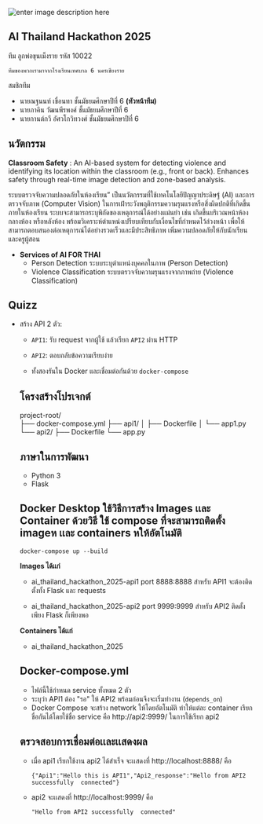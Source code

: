 
![enter image description here](https://upload.wikimedia.org/wikipedia/th/b/b5/CRMS6_logo.png)

##  AI  Thailand Hackathon 2025
ทีม ลูกพ่อขุนเม็งราย  รหัส  10022   

    ทีมของพวกเรามาจากโรงเรียนเทศบาล 6 นครเชียงราย

สมชิกทีม 
 - นายณฐนนท์  เขื่อนทา   ชั้นมัธยมศึกษาปีที่ 6     **(หัวหน้าทีม)**
 - นายภาคิน  วัฒนพีรพงศ์ ชั้นมัธยมศึกษาปีที่ 6  
 - นายกานต์กวี  อัศวโกวิทวงศ์  ชั้นมัธยมศึกษาปีที่ 6  
## นวัตกรรม

   **Classroom Safety** :  An AI-based system for detecting violence and identifying its location within the classroom (e.g., front or back). Enhances safety through real-time image detection and zone-based analysis.
   
 ระบบตรวจจับความปลอดภัยในห้องเรียน” เป็นนวัตกรรมที่ใช้เทคโนโลยีปัญญาประดิษฐ์ (AI) และการตรวจจับภาพ (Computer Vision) ในการเฝ้าระวังพฤติกรรมความรุนแรงหรือสิ่งผิดปกติที่เกิดขึ้นภายในห้องเรียน ระบบจะสามารถระบุพิกัดของเหตุการณ์ได้อย่างแม่นยำ เช่น เกิดขึ้นบริเวณหน้าห้อง กลางห้อง หรือหลังห้อง พร้อมวิเคราะห์ตำแหน่งเปรียบเทียบกับเงื่อนไขที่กำหนดไว้ล่วงหน้า เพื่อให้สามารถตอบสนองต่อเหตุการณ์ได้อย่างรวดเร็วและมีประสิทธิภาพ เพิ่มความปลอดภัยให้กับนักเรียนและครูผู้สอน

 - **Services of   AI  FOR  THAI**
	 - Person Detection   ระบบระบุตำแหน่งบุคคลในภาพ (Person Detection)
	 - Violence Classification  ระบบตรวจจับความรุนแรงจากภาพถ่าย (Violence Classification)

## Quizz

 - สร้าง API 2 ตัว:
   
   -   `API1`: รับ request จากผู้ใช้ แล้วเรียก `API2` ผ่าน HTTP
       
   -   `API2`: ตอบกลับข้อความเรียบง่าย
       
   -   ทั้งสองรันใน Docker และเชื่อมต่อกันด้วย `docker-compose`
   
   ## โครงสร้างโปรเจกต์ 	 	
   project-root/ 	
  ├── docker-compose.yml
  ├── api1/
  │   ├── Dockerfile
  │   └── app1.py
  └── api2/
      ├── Dockerfile
      └── app.py
     
   
   ## ภาษาในการพัฒนา
   
    -  Python 3
    -  Flask
   
   ## Docker  Desktop ใช้วิธีการสร้าง  Images เเละ  Container ด้วยวิธี ใช้ compose ที่จะสามารถติดตั้ง imageห เเละ containers หให้อัตโนมัติ 
   
       docker-compose up --build
       
   
   **Images ได้เเก่**
   
    -  ai_thailand_hackathon_2025-api1   port  8888:8888
       สำหรับ API1 จะต้องติดตั้งทั้ง Flask และ requests
   
       
     
    -  ai_thailand_hackathon_2025-api2   port  9999:9999
       สำหรับ API2 ติดตั้งเพียง Flask ก็เพียงพอ
   
   **Containers  ได้เเก่**
    - ai_thailand_hackathon_2025
   
   ## Docker-compose.yml
   
    - ไฟล์นี้ใช้กำหนด service ทั้งหมด 2 ตัว
    - ระบุว่า API1 ต้อง "รอ" ให้ API2 พร้อมก่อนจึงจะเริ่มทำงาน (`depends_on`)
    - Docker Compose จะสร้าง network ให้โดยอัตโนมัติ ทำให้แต่ละ container เรียกชื่อกันได้โดยใช้ชื่อ service คือ http://api2:9999/ 
   ในการใช้เรียก api2  
   
   ## ตรวจสอบการเชื่อมต่อเเละเเสดงผล
   
    - เมื่อ api1 เรียกใช้งาน api2 ได้สำเร็จ จะเเสดงที่ http://localhost:8888/ คือ
   
          {"Api1":"Hello this is API1","Api2_response":"Hello from API2 successfully  connected"}
   
    - api2 จะเเสดงที่  http://localhost:9999/  คือ
    
          "Hello from API2 successfully  connected"
